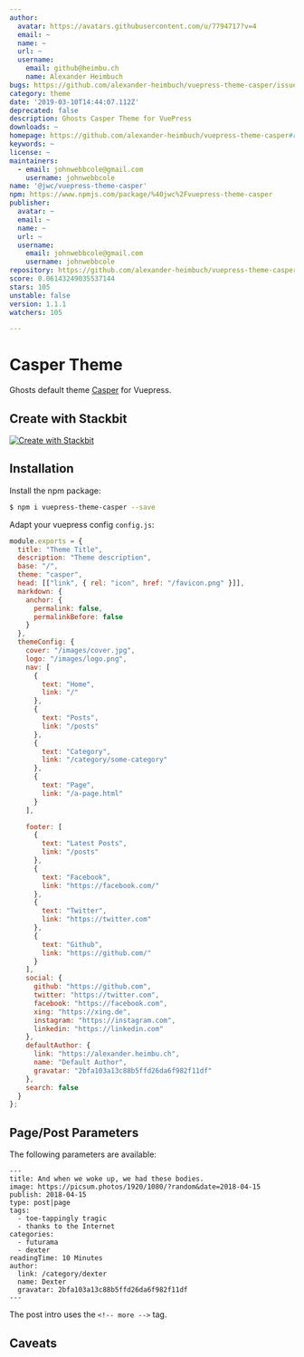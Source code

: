 ```yaml
---
author:
  avatar: https://avatars.githubusercontent.com/u/7794717?v=4
  email: ~
  name: ~
  url: ~
  username:
    email: github@heimbu.ch
    name: Alexander Heimbuch
bugs: https://github.com/alexander-heimbuch/vuepress-theme-casper/issues
category: theme
date: '2019-03-10T14:44:07.112Z'
deprecated: false
description: Ghosts Casper Theme for VuePress
downloads: ~
homepage: https://github.com/alexander-heimbuch/vuepress-theme-casper#readme
keywords: ~
license: ~
maintainers:
  - email: johnwebbcole@gmail.com
    username: johnwebbcole
name: '@jwc/vuepress-theme-casper'
npm: https://www.npmjs.com/package/%40jwc%2Fvuepress-theme-casper
publisher:
  avatar: ~
  email: ~
  name: ~
  url: ~
  username:
    email: johnwebbcole@gmail.com
    username: johnwebbcole
repository: https://github.com/alexander-heimbuch/vuepress-theme-casper
score: 0.06143249035537144
stars: 105
unstable: false
version: 1.1.1
watchers: 105

---
```


# Casper Theme

Ghosts default theme [Casper](https://github.com/TryGhost/Casper) for Vuepress.

## Create with Stackbit

[![Create with Stackbit](https://assets.stackbit.com/badge/create-with-stackbit.svg)](https://app.stackbit.com/create?theme=https://github.com/alexander-heimbuch/vuepress-theme-casper)

## Installation

Install the npm package:

```bash
$ npm i vuepress-theme-casper --save
```

Adapt your vuepress config `config.js`:

```js
module.exports = {
  title: "Theme Title",
  description: "Theme description",
  base: "/",
  theme: "casper",
  head: [["link", { rel: "icon", href: "/favicon.png" }]],
  markdown: {
    anchor: {
      permalink: false,
      permalinkBefore: false
    }
  },
  themeConfig: {
    cover: "/images/cover.jpg",
    logo: "/images/logo.png",
    nav: [
      {
        text: "Home",
        link: "/"
      },
      {
        text: "Posts",
        link: "/posts"
      },
      {
        text: "Category",
        link: "/category/some-category"
      },
      {
        text: "Page",
        link: "/a-page.html"
      }
    ],

    footer: [
      {
        text: "Latest Posts",
        link: "/posts"
      },
      {
        text: "Facebook",
        link: "https://facebook.com/"
      },
      {
        text: "Twitter",
        link: "https://twitter.com"
      },
      {
        text: "Github",
        link: "https://github.com/"
      }
    ],
    social: {
      github: "https://github.com",
      twitter: "https://twitter.com",
      facebook: "https://facebook.com",
      xing: "https://xing.de",
      instagram: "https://instagram.com",
      linkedin: "https://linkedin.com"
    },
    defaultAuthor: {
      link: "https://alexander.heimbu.ch",
      name: "Default Author",
      gravatar: "2bfa103a13c88b5ffd26da6f982f11df"
    },
    search: false
  }
};
```

## Page/Post Parameters

The following parameters are available:

```
---
title: And when we woke up, we had these bodies.
image: https://picsum.photos/1920/1080/?random&date=2018-04-15
publish: 2018-04-15
type: post|page
tags:
  - toe-tappingly tragic
  - thanks to the Internet
categories:
  - futurama
  - dexter
readingTime: 10 Minutes
author:
  link: /category/dexter
  name: Dexter
  gravatar: 2bfa103a13c88b5ffd26da6f982f11df
---
```

The post intro uses the `<!-- more -->` tag.

## Caveats
